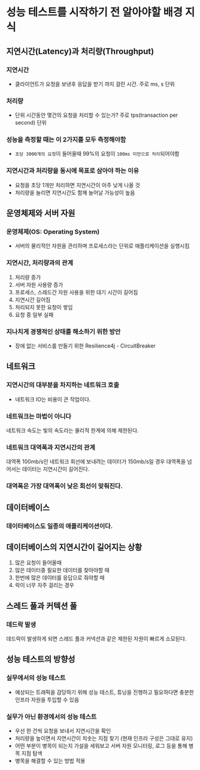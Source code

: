 # 성능 테스트를 시작하기 전 알아야할 배경 지식
## 지연시간(Latency)과 처리량(Throughput)
### 지연시간
* 클라이언트가 요청을 보낸후 응답을 받기 까지 걸린 시간. 주로 ms, s 단위

### 처리량
* 단위 시간동안 몇건의 요청을 처리할 수 있는가? 주로 tps(transaction per second) 단위

### 성능을 측정할 때는 이 2가지를 모두 측정해야함  
* `초당 3000개의 요청`이 들어올때 99%의 요청이 `100ms 미만으로 처리`되어야함

### 지연시간과 처리량을 동시에 목표로 삼아야 하는 이유
* 요청을 초당 1개만 처리하면 지연시간이 아주 낮게 나올 것
* 처리량을 늘리면 지연시간도 함께 늘어날 가능성이 높음

## 운영체제와 서버 자원
### 운영체제(OS: Operating System)
* 서버의 물리적인 자원을 관리하며 프로세스라는 단위로 애플리케이션을 실행시킴

### 지연시간, 처리량과의 관계
1. 처리량 증가 
2. 서버 자원 사용량 증가 
3. 프로세스, 스레드간 자원 사용을 위한 대기 시간이 길어짐 
4. 지연시간 길어짐 
5. 처리되지 못한 요청이 쌓임 
6. 요청 중 일부 실패

### 지나치게 경쟁적인 상태를 해소하기 위한 방안
* 장애 없는 서비스를 만들기 위한 Resilience4j - CircuitBreaker

## 네트워크
### 지연시간의 대부분을 차지하는 네트워크 호출
* 네트워크 IO는 비용이 큰 작업이다.

### 네트워크는 마법이 아니다
네트워크 속도는 빛의 속도라는 물리적 한계에 의해 제한된다.

### 네트워크 대역폭과 지연시간의 관계
대역폭 100mb/s인 네트워크 회선에 보내려는 데이터가 150mb/s일 경우
대역폭을 넘어서는 데이터는 지연시간이 길어진다.

### 대역폭은 가장 대역폭이 낮은 회선이 맞춰진다.

## 데이터베이스
### 데이터베이스도 일종의 애플리케이션이다.

## 데이터베이스의 지연시간이 길어지는 상황
1. 많은 요청이 들어올때
2. 많은 데이터중 필요한 데이터를 찾아야할 때
3. 한번에 많은 데이터를 응답으로 줘야할 때
4. 락이 너무 자주 걸리는 경우

## 스레드 풀과 커텍션 풀
### 데드락 발생
데드락이 발생하게 되면 스레드 풀과 커넥션과 같은 제한된 자원이 빠르게 소모된다.

## 성능 테스트의 방향성
### 실무에서의 성능 테스트
* 예상되는 트래픽을 감당하기 위해 성능 테스트, 튜닝을 진행하고 필요하다면 충분한 인프라 자원을 투입할 수 있음

### 실무가 아닌 환경에서의 성능 테스트
* 우선 한 건씩 요청을 보내서 지연시간을 확인
* 처리량을 높이면서 지연시간이 치솟는 지점 찾기 (현재 인프라 구성은 그대로 유지)
* 어떤 부분이 병목이 되는지 가설을 세워보고 서버 자원 모니터링, 로그 등을 통해 병목 지점 탐색
* 병목을 해결할 수 있는 방법 적용
